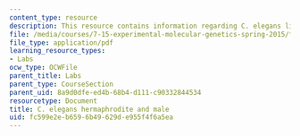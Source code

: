 ```yaml
---
content_type: resource
description: This resource contains information regarding C. elegans life cycle.
file: /media/courses/7-15-experimental-molecular-genetics-spring-2015/fc599e2eb6596b49629de955f4f6a5ea_MIT7_15S15_anatomy.pdf
file_type: application/pdf
learning_resource_types:
- Labs
ocw_type: OCWFile
parent_title: Labs
parent_type: CourseSection
parent_uid: 8a9d0dfe-ed4b-68b4-d111-c90332844534
resourcetype: Document
title: C. elegans hermaphrodite and male
uid: fc599e2e-b659-6b49-629d-e955f4f6a5ea
---
```

